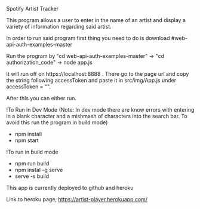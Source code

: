 Spotify Artist Tracker

This program allows a user to enter in the name of an artist and display a variety of information regarding said artist.

In order to run said program first thing you need to do is download #web-api-auth-examples-master

Run the program by "cd web-api-auth-examples-master" -> "cd authorization_code" -> node app.js

It will run off on https://localhost:8888 . There go to the page url and copy the string following accessToken and paste it in src/img/App.js under accessToken = "".

After this you can either run. 

!To Run in Dev Mode (Note: In dev mode there are know errors with entering in a blank character and a mishmash of characters into the search bar. To avoid this run the program in build mode)
  - npm install
  - npm start

!To run in build mode
  - npm run build
  - npm instal -g serve
  - serve -s build


  This app is currently deployed to github and heroku

  Link to heroku page, https://artist-player.herokuapp.com/


